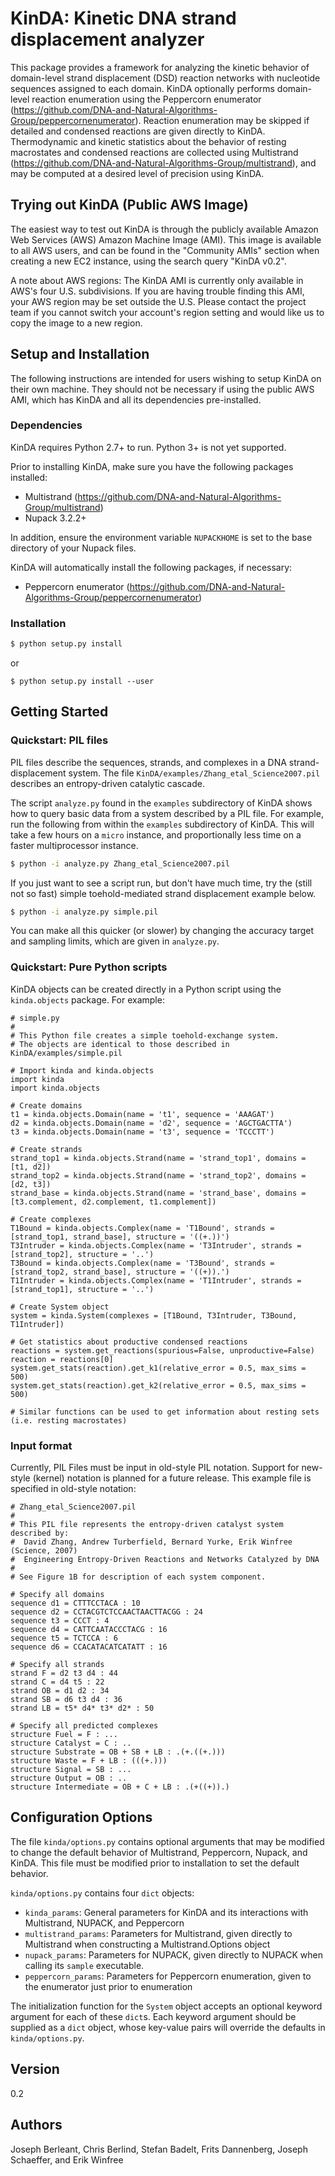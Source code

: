 # KinDA: Kinetic DNA strand displacement analyzer

This package provides a framework for analyzing the kinetic behavior
of domain-level strand displacement (DSD) reaction networks with
nucleotide sequences assigned to each domain. KinDA optionally performs
domain-level reaction enumeration using the Peppercorn enumerator
(https://github.com/DNA-and-Natural-Algorithms-Group/peppercornenumerator).
Reaction enumeration may be skipped if detailed and condensed reactions are
given directly to KinDA. Thermodynamic and kinetic statistics about the
behavior of resting macrostates and condensed reactions are collected using
Multistrand (https://github.com/DNA-and-Natural-Algorithms-Group/multistrand),
and may be computed at a desired level of precision using KinDA.

## Trying out KinDA (Public AWS Image)

The easiest way to test out KinDA is through the publicly available Amazon Web Services (AWS) Amazon Machine Image (AMI). This image is available to all AWS users, and can be found in the "Community AMIs" section when creating a new EC2 instance, using the search query "KinDA v0.2".

A note about AWS regions: The KinDA AMI is currently only available in AWS's four U.S. subdivisions. If you are having trouble finding this AMI, your AWS region may be set outside the U.S. Please contact the project team if you cannot switch your account's region setting and would like us to copy the image to a new region.

## Setup and Installation

The following instructions are intended for users wishing to setup KinDA on their own machine. They should not be necessary if using the public AWS AMI, which has KinDA and all its dependencies pre-installed.

### Dependencies
KinDA requires Python 2.7+ to run. Python 3+ is not yet supported.

Prior to installing KinDA, make sure you have the following packages installed:
* Multistrand (https://github.com/DNA-and-Natural-Algorithms-Group/multistrand)
* Nupack 3.2.2+

In addition, ensure the environment variable `NUPACKHOME` is set to the base directory
of your Nupack files.

KinDA will automatically install the following packages, if necessary:
* Peppercorn enumerator (https://github.com/DNA-and-Natural-Algorithms-Group/peppercornenumerator)


### Installation
```bash
$ python setup.py install
```
or
```
$ python setup.py install --user
```

## Getting Started

### Quickstart: PIL files
PIL files describe the sequences, strands, and complexes in a DNA strand-displacement system. The file `KinDA/examples/Zhang_etal_Science2007.pil` describes an entropy-driven catalytic cascade. 

The script `analyze.py` found in the `examples` subdirectory of KinDA shows how to query basic data from a system described by a PIL file. For example, run the following from within the `examples` subdirectory of KinDA.  This will take a few hours on a `micro` instance, and proportionally less time on a faster multiprocessor instance.

```sh
$ python -i analyze.py Zhang_etal_Science2007.pil
```

If you just want to see a script run, but don't have much time, try the (still not so fast) simple toehold-mediated strand displacement example below.

```sh
$ python -i analyze.py simple.pil
```

You can make all this quicker (or slower) by changing the accuracy target and sampling limits, which are given in `analyze.py`.


### Quickstart: Pure Python scripts
KinDA objects can be created directly in a Python script using the `kinda.objects` package. For example:
```
# simple.py
#
# This Python file creates a simple toehold-exchange system.
# The objects are identical to those described in KinDA/examples/simple.pil

# Import kinda and kinda.objects
import kinda
import kinda.objects

# Create domains
t1 = kinda.objects.Domain(name = 't1', sequence = 'AAAGAT')
d2 = kinda.objects.Domain(name = 'd2', sequence = 'AGCTGACTTA')
t3 = kinda.objects.Domain(name = 't3', sequence = 'TCCCTT')

# Create strands
strand_top1 = kinda.objects.Strand(name = 'strand_top1', domains = [t1, d2])
strand_top2 = kinda.objects.Strand(name = 'strand_top2', domains = [d2, t3])
strand_base = kinda.objects.Strand(name = 'strand_base', domains = [t3.complement, d2.complement, t1.complement])

# Create complexes
T1Bound = kinda.objects.Complex(name = 'T1Bound', strands = [strand_top1, strand_base], structure = '((+.))')
T3Intruder = kinda.objects.Complex(name = 'T3Intruder', strands = [strand_top2], structure = '..')
T3Bound = kinda.objects.Complex(name = 'T3Bound', strands = [strand_top2, strand_base], structure = '((+)).')
T1Intruder = kinda.objects.Complex(name = 'T1Intruder', strands = [strand_top1], structure = '..')

# Create System object
system = kinda.System(complexes = [T1Bound, T3Intruder, T3Bound, T1Intruder])

# Get statistics about productive condensed reactions
reactions = system.get_reactions(spurious=False, unproductive=False)
reaction = reactions[0]
system.get_stats(reaction).get_k1(relative_error = 0.5, max_sims = 500)
system.get_stats(reaction).get_k2(relative_error = 0.5, max_sims = 500)

# Similar functions can be used to get information about resting sets (i.e. resting macrostates)
```

### Input format

Currently, PIL Files must be input in old-style PIL notation. Support for new-style (kernel) notation
is planned for a future release.
This example file is specified in old-style notation:

```
# Zhang_etal_Science2007.pil
#
# This PIL file represents the entropy-driven catalyst system described by:
#  David Zhang, Andrew Turberfield, Bernard Yurke, Erik Winfree (Science, 2007)
#  Engineering Entropy-Driven Reactions and Networks Catalyzed by DNA
# 
# See Figure 1B for description of each system component.

# Specify all domains
sequence d1 = CTTTCCTACA : 10
sequence d2 = CCTACGTCTCCAACTAACTTACGG : 24
sequence t3 = CCCT : 4
sequence d4 = CATTCAATACCCTACG : 16
sequence t5 = TCTCCA : 6
sequence d6 = CCACATACATCATATT : 16

# Specify all strands
strand F = d2 t3 d4 : 44
strand C = d4 t5 : 22
strand OB = d1 d2 : 34
strand SB = d6 t3 d4 : 36
strand LB = t5* d4* t3* d2* : 50

# Specify all predicted complexes
structure Fuel = F : ...
structure Catalyst = C : ..
structure Substrate = OB + SB + LB : .(+.((+.)))
structure Waste = F + LB : (((+.)))
structure Signal = SB : ...
structure Output = OB : ..
structure Intermediate = OB + C + LB : .(+((+)).)
```

## Configuration Options
The file `kinda/options.py` contains optional arguments that may be modified to change the default behavior of Multistrand, Peppercorn, Nupack, and KinDA. This file must be modified prior to installation to set the default behavior.

`kinda/options.py` contains four `dict` objects:
* `kinda_params`: General parameters for KinDA and its interactions with Multistrand, NUPACK, and Peppercorn
* `multistrand_params`: Parameters for Multistrand, given directly to Multistrand when constructing a Multistrand.Options object
* `nupack_params`: Parameters for NUPACK, given directly to NUPACK when calling its `sample` executable.
* `peppercorn_params`: Parameters for Peppercorn enumeration, given to the enumerator just prior to enumeration

The initialization function for the `System` object accepts an optional keyword argument for each of these `dict`s. Each keyword argument should be supplied as a `dict` object, whose key-value pairs will override the defaults in `kinda/options.py`. 

## Version
0.2

## Authors
Joseph Berleant, Chris Berlind, Stefan Badelt, Frits Dannenberg, Joseph Schaeffer, and Erik Winfree


